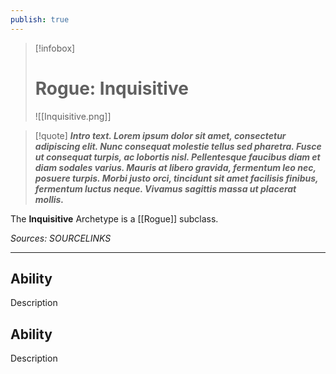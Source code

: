 ```yaml
---
publish: true
---
```

> [!infobox]
> # Rogue: Inquisitive
> ![[Inquisitive.png]]

> [!quote]
> **_Intro text. Lorem ipsum dolor sit amet, consectetur adipiscing elit. Nunc consequat molestie tellus sed pharetra. Fusce ut consequat turpis, ac lobortis nisl. Pellentesque faucibus diam et diam sodales varius. Mauris at libero gravida, fermentum leo nec, posuere turpis. Morbi justo orci, tincidunt sit amet facilisis finibus, fermentum luctus neque. Vivamus sagittis massa ut placerat mollis._**

The **Inquisitive** Archetype is a [[Rogue]] subclass.

*Sources: SOURCELINKS*
***
## Ability
Description
## Ability
Description